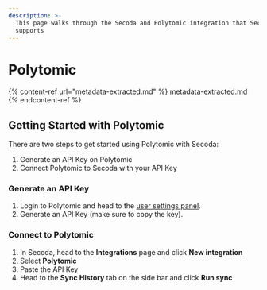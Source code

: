 ```yaml
---
description: >-
  This page walks through the Secoda and Polytomic integration that Secoda
  supports
---
```


# Polytomic

{% content-ref url="metadata-extracted.md" %}
[metadata-extracted.md](metadata-extracted.md)
{% endcontent-ref %}

## Getting Started with Polytomic <a href="#h_21e27f5a15" id="h_21e27f5a15"></a>

There are two steps to get started using Polytomic with Secoda:

1. Generate an API Key on Polytomic
2. Connect Polytomic to Secoda with your API Key

### Generate an API Key

1. Login to Polytomic and head to the [user settings panel](https://app.polytomic.com/user).
2. Generate an API Key (make sure to copy the key).

### Connect to Polytomic

1. In Secoda, head to the **Integrations** page and click **New integration**
2. Select **Polytomic**
3. Paste the API Key
4. Head to the **Sync** **History** tab on the side bar and click **Run sync**
